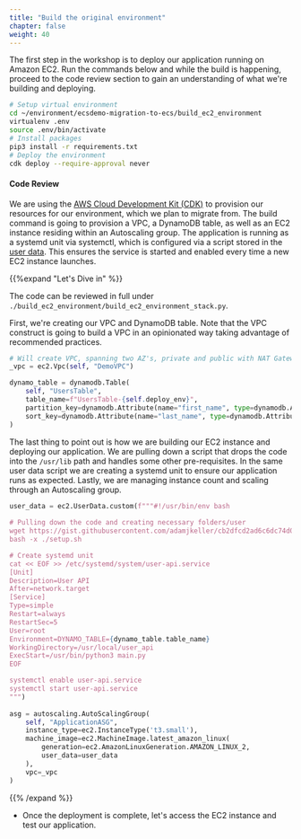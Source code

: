 ```yaml
---
title: "Build the original environment"
chapter: false
weight: 40
---
```


The first step in the workshop is to deploy our application running on Amazon EC2.
Run the commands below and while the build is happening, proceed to the code review section to gain an understanding of what we're building and deploying.

```bash
# Setup virtual environment
cd ~/environment/ecsdemo-migration-to-ecs/build_ec2_environment 
virtualenv .env 
source .env/bin/activate
# Install packages
pip3 install -r requirements.txt
# Deploy the environment
cdk deploy --require-approval never
```
 
#### Code Review

We are using the [AWS Cloud Development Kit (CDK)](https://aws.amazon.com/cdk/) to provision our resources for our environment, which we plan to migrate from.
The build command is going to provision a VPC, a DynamoDB table, as well as an EC2 instance residing within an Autoscaling group.
The application is running as a systemd unit via systemctl, which is configured via a script stored in the [user data](https://docs.aws.amazon.com/AWSEC2/latest/UserGuide/user-data.html).
This ensures the service is started and enabled every time a new EC2 instance launches.

{{%expand "Let's Dive in" %}}

The code can be reviewed in full under `./build_ec2_environment/build_ec2_environment_stack.py`.

First, we're creating our VPC and DynamoDB table. 
Note that the VPC construct is going to build a VPC in an opinionated way taking advantage of recommended practices.

```python
# Will create VPC, spanning two AZ's, private and public with NAT Gateways
_vpc = ec2.Vpc(self, "DemoVPC")

dynamo_table = dynamodb.Table(
    self, "UsersTable",
    table_name=f"UsersTable-{self.deploy_env}",
    partition_key=dynamodb.Attribute(name="first_name", type=dynamodb.AttributeType.STRING),
    sort_key=dynamodb.Attribute(name="last_name", type=dynamodb.AttributeType.STRING),
)
```

The last thing to point out is how we are building our EC2 instance and deploying our application.
We are pulling down a script that drops the code into the `/usr/lib` path and handles some other pre-requisites.
In the same user data script we are creating a systemd unit to ensure our application runs as expected.
Lastly, we are managing instance count and scaling through an Autoscaling group.

```python
user_data = ec2.UserData.custom(f"""#!/usr/bin/env bash
        
# Pulling down the code and creating necessary folders/user
wget https://gist.githubusercontent.com/adamjkeller/cb2dfcd2ad6c6dc74d02c83759f2a1c5/raw/93b65f6b11d07574667d636678e7716b805a8097/setup.sh
bash -x ./setup.sh

# Create systemd unit
cat << EOF >> /etc/systemd/system/user-api.service
[Unit]
Description=User API
After=network.target
[Service]
Type=simple
Restart=always
RestartSec=5
User=root
Environment=DYNAMO_TABLE={dynamo_table.table_name}
WorkingDirectory=/usr/local/user_api
ExecStart=/usr/bin/python3 main.py
EOF

systemctl enable user-api.service
systemctl start user-api.service
""")
        
asg = autoscaling.AutoScalingGroup(
    self, "ApplicationASG",
    instance_type=ec2.InstanceType('t3.small'),
    machine_image=ec2.MachineImage.latest_amazon_linux(
        generation=ec2.AmazonLinuxGeneration.AMAZON_LINUX_2,
        user_data=user_data
    ),
    vpc=_vpc
)
```

{{% /expand %}}

- Once the deployment is complete, let's access the EC2 instance and test our application.
